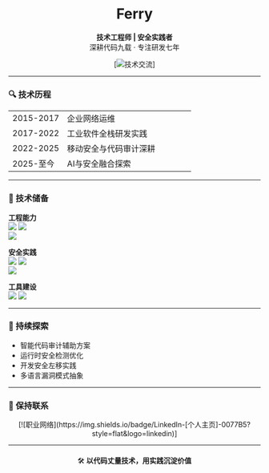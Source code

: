<div align="center">

# Ferry
**技术工程师 | 安全实践者**  
深耕代码九载 · 专注研发七年

[![技术交流](https://img.shields.io/badge/-开放连接-20C997?style=for-the-badge)]

</div>

---

### 🔍 技术历程

<table>
  <tr>
    <td width="30%">2015-2017</td>
    <td>企业网络运维</td>
  </tr>
  <tr>
    <td>2017-2022</td>
    <td>工业软件全栈研发实践</td>
  </tr>
  <tr>
    <td>2022-2025</td>
    <td>移动安全与代码审计深耕</td>
  </tr>
  <tr>
    <td>2025-至今</td>
    <td>AI与安全融合探索</td>
  </tr>
</table>

---

### 🧰 技术储备

**工程能力**  
<img src="https://img.shields.io/badge/Java-企业级系统-ED8B00"> 
<img src="https://img.shields.io/badge/C%23-工业软件-239120">  
<img src="https://img.shields.io/badge/Spring-微服务架构-6DB33F">

**安全实践**  
<img src="https://img.shields.io/badge/Android-逆向工程-3DDC84"> 
<img src="https://img.shields.io/badge/Frida-动态分析-8A2BE2">  
<img src="https://img.shields.io/badge/代码审计-设计缺陷-FF6A00">

**工具建设**  
<img src="https://img.shields.io/badge/CI/CD-质量保障-0078D4"> 
<img src="https://img.shields.io/badge/自动化-效能提升-43B02A">

---

### 🌱 持续探索

- 智能代码审计辅助方案  
- 运行时安全检测优化  
- 开发安全左移实践  
- 多语言漏洞模式抽象  

---

### 📮 保持联系

<div align="center">
[![职业网络](https://img.shields.io/badge/LinkedIn-[个人主页]-0077B5?style=flat&logo=linkedin)]

</div>

---

<div align="center" style="margin-top:20px">

🛠️ **以代码丈量技术，用实践沉淀价值**  

</div>
